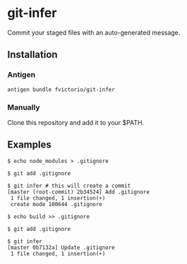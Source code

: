 # git-infer

Commit your staged files with an auto-generated message.

## Installation

### Antigen

`antigen bundle fvictorio/git-infer`

### Manually

Clone this repository and add it to your $PATH.

## Examples

```
$ echo node_modules > .gitignore

$ git add .gitignore

$ git infer # this will create a commit
[master (root-commit) 2b34524] Add .gitignore
 1 file changed, 1 insertion(+)
 create mode 100644 .gitignore

$ echo build >> .gitignore

$ git add .gitignore

$ git infer
[master 0b7132a] Update .gitignore
 1 file changed, 1 insertion(+)
```
